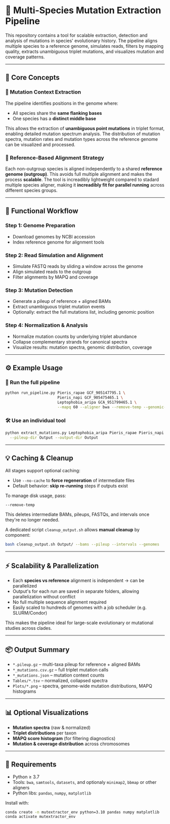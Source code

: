 
# 🧬 Multi-Species Mutation Extraction Pipeline

This repository contains a tool for scalable extraction, detection and analysis of mutations in species' evolutionary history.
The pipeline aligns multiple species to a reference genome, simulates reads, filters by mapping quality, extracts unambiguous triplet mutations, and visualizes mutation and coverage patterns.

---

## 🔧 Core Concepts

### 🧪 Mutation Context Extraction
The pipeline identifies positions in the genome where:
- All species share the **same flanking bases**
- One species has a **distinct middle base**

This allows the extraction of **unambiguous point mutations** in triplet format, enabling detailed mutation spectrum analysis. 
The distribution of mutation spectra, mutation rates and mutation types across the reference genome can be visualized and processed.

### 🔁 Reference-Based Alignment Strategy
Each non-outgroup species is aligned independently to a shared **reference genome (outgroup)**. This avoids full multiple alignment and makes the process **scalable**. 
The tool is increadibly lightweight compared to stadard multiple species aligner, making it **increadibly fit for parallel running** across different species groups.

---

## 🚀 Functional Workflow

### Step 1: Genome Preparation
- Download genomes by NCBI accession
- Index reference genome for alignment tools

### Step 2: Read Simulation and Alignment
- Simulate FASTQ reads by sliding a window across the genome
- Align simulated reads to the outgroup
- Filter alignments by MAPQ and coverage

### Step 3: Mutation Detection
- Generate a pileup of reference + aligned BAMs
- Extract unambiguous triplet mutation events
- Optionally: extract the full mutations list, including genomic position

### Step 4: Normalization & Analysis
- Normalize mutation counts by underlying triplet abundance
- Collapse complementary strands for canonical spectra
- Visualize results: mutation spectra, genomic distribution, coverage

---

## ⚙️ Example Usage

### 🧰 Run the full pipeline
```bash
python run_pipeline.py Pieris_rapae GCF_905147795.1 \
                       Pieris_napi GCF_905475465.1 \
                       Leptophobia_aripa GCA_951799465.1 \
                       --mapq 60 --aligner bwa --remove-temp --genomic-position-plots
```

### 🛠️ Use an individual tool
```bash
python extract_mutations.py Leptophobia_aripa Pieris_rapae Pieris_napi \
  --pileup-dir Output --output-dir Output
```

---

## 💡 Caching & Cleanup

All stages support optional caching:
- Use `--no-cache` to **force regeneration** of intermediate files
- Default behavior: **skip re-running** steps if outputs exist

To manage disk usage, pass:
```bash
--remove-temp
```
This deletes intermediate BAMs, pileups, FASTQs, and intervals once they're no longer needed.

A dedicated script `cleanup_output.sh` allows **manual cleanup** by component:
```bash
bash cleanup_output.sh Output/ --bams --pileup --intervals --genomes
```

---

## ⚡ Scalability & Parallelization

- Each **species vs reference** alignment is independent → can be parallelized
- Output's for each run are saved in separate folders, allowing parallelization without conflict
- No full multiple sequence alignment required
- Easily scaled to hundreds of genomes with a job scheduler (e.g. SLURM/Condor)

This makes the pipeline ideal for large-scale evolutionary or mutational studies across clades.

---

## 📦 Output Summary

- `*.pileup.gz` – multi-taxa pileup for reference + aligned BAMs
- `*_mutations.csv.gz` – full triplet mutation calls
- `*_mutations.json` – mutation context counts
- `Tables/*.tsv` – normalized, collapsed spectra
- `Plots/*.png` – spectra, genome-wide mutation distributions, MAPQ histograms

---

## 📊 Optional Visualizations

- **Mutation spectra** (raw & normalized)
- **Triplet distributions** per taxon
- **MAPQ score histogram** (for filtering diagnostics)
- **Mutation & coverage distribution** across chromosomes

---

## 🧪 Requirements

- Python ≥ 3.7
- Tools: `bwa`, `samtools`, `datasets`, and optionaly `minimap2`, `bbmap` or other aligners
- Python libs: `pandas`, `numpy`, `matplotlib`

Install with:
```bash
conda create -n mutextractor_env python=3.10 pandas numpy matplotlib
conda activate mutextractor_env
```

